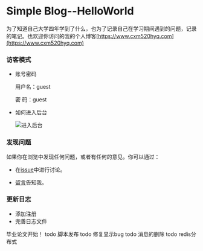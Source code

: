 # Simple Blog--HelloWorld

为了知道自己大学四年学到了什么，也为了记录自己在学习期间遇到的问题，记录的笔记。也欢迎你访问的我的个人博客[https://www.cxm520hyq.com](https://www.cxm520hyq.com)



### 访客模式

- 账号密码

  用户名：guest

  密    码：guest

- 如何进入后台

  ![进入后台](https://github.com/simplecxm/PersonalWebsiteSB/blob/master/src/main/resources/static/other/help1.gif)

### 发现问题

如果你在浏览中发现任何问题，或者有任何的意见。你可以通过：

- 在[issue](https://github.com/simplecxm/PersonalWebsiteSB/issues)中进行讨论。

- [留言](https://www.cxm520hyq.com/contact)告知我。

### 更新日志
- 添加注册
- 完善日志文件

毕业论文开始！
todo 脚本发布
todo 修复显示bug
todo 消息的删除
todo redis分布式